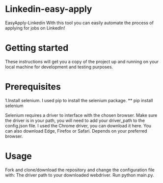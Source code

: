 # Linkedin-easy-apply
EasyApply-Linkedin
With this tool you can easily automate the process of applying for jobs on LinkedIn!

# Getting started
These instructions will get you a copy of the project up and running on your local machine for development and testing purposes.

# Prerequisites
 1.Install selenium. I used pip to install the selenium package.
 ** pip install selenium

Selenium requires a driver to interface with the chosen browser. Make sure the driver is in your path, you will need to add your driver_path to the config.json file.
I used the Chrome driver, you can download it here. You can also download Edge, Firefox or Safari. Depends on your preferred browser.

# Usage
Fork and clone/download the repository and change the configuration file with:
The driver path to your downloaded webdriver.
Run python main.py.
